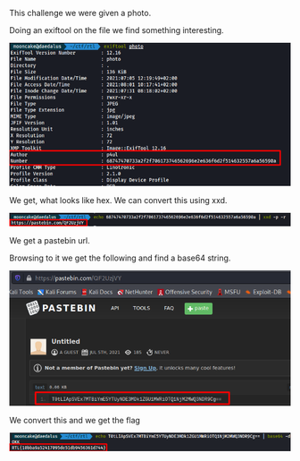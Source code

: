 This challenge we were given a photo. 

Doing an exiftool on the file we find something interesting.

![[02 - photo_info.png]](https://github.com/geoffchisnall/CTF-Writeups/blob/main/RTLCTF/2021/images/02%20-%20photo_info.png)

We get, what looks like hex.
We can convert this using xxd.

![[02 - hex_convert.png]](https://github.com/geoffchisnall/CTF-Writeups/blob/main/RTLCTF/2021/images/02%20-%20hex_convert.png)

We get a pastebin url.

Browsing to it we get the following and find a base64 string.

![[02 - pastebin.png]](https://github.com/geoffchisnall/CTF-Writeups/blob/main/RTLCTF/2021/images/02%20-%20pastebin.png)

We convert this and we get the flag

![[02 - base64.png]](https://github.com/geoffchisnall/CTF-Writeups/blob/main/RTLCTF/2021/images/02%20-%20base64.png)
